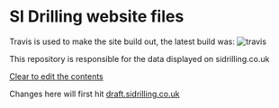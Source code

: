 # SI Drilling website files

Travis is used to make the site build out, the latest build was: ![travis](https://travis-ci.org/RpprRoger/sidrilling.co.uk.svg?branch=develop)

This repository is responsible for the data displayed on sidrilling.co.uk

[Clear to edit the contents](/app/data)

Changes here will first hit [draft.sidrilling.co.uk](http://draft.sidrilling.co.uk)
